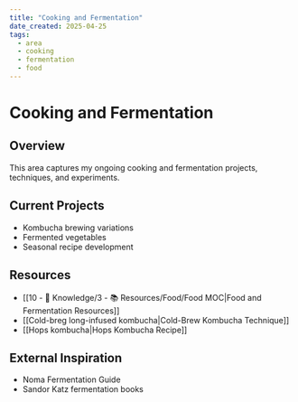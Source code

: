 ```yaml
---
title: "Cooking and Fermentation"
date_created: 2025-04-25
tags:
  - area
  - cooking
  - fermentation
  - food
---
```


# Cooking and Fermentation

## Overview
This area captures my ongoing cooking and fermentation projects, techniques, and experiments.

## Current Projects
- Kombucha brewing variations
- Fermented vegetables
- Seasonal recipe development

## Resources
- [[10 - 🧠 Knowledge/3 - 📚 Resources/Food/Food MOC|Food and Fermentation Resources]]
- [[Cold-breg long-infused kombucha|Cold-Brew Kombucha Technique]]
- [[Hops kombucha|Hops Kombucha Recipe]]

## External Inspiration
- Noma Fermentation Guide
- Sandor Katz fermentation books
